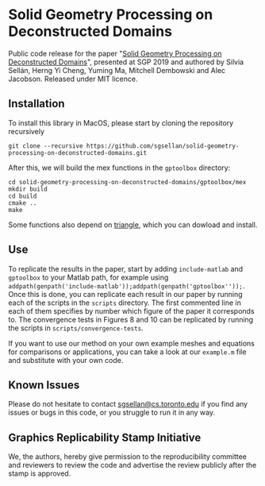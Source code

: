 # Solid Geometry Processing on Deconstructed Domains
Public code release for the paper "[Solid Geometry Processing on Deconstructed Domains](http://dgp.toronto.edu/~sgsellan/pdf/overlapping.pdf)", presented at SGP 2019 and authored by Silvia Sellán, Herng Yi Cheng, Yuming Ma, Mitchell Dembowski and Alec Jacobson. Released under MIT licence.

## Installation
To install this library in MacOS, please start by cloning the repository recursively
```
git clone --recursive https://github.com/sgsellan/solid-geometry-processing-on-deconstructed-domains.git
```
After this, we will build the mex functions in the `gptoolbox` directory:
```
cd solid-geometry-processing-on-deconstructed-domains/gptoolbox/mex
mkdir build
cd build
cmake ..
make
```
Some functions also depend on [triangle](https://www.cs.cmu.edu/~quake/triangle.html), which you can dowload and install.

## Use
To replicate the results in the paper, start by adding `include-matlab` and `gptoolbox` to your Matlab path, for example using `addpath(genpath('include-matlab'));addpath(genpath('gptoolbox''));`. Once this is done, you can replicate each result in our paper by running each of the scripts in the `scripts` directory. The first commented line in each of them specifies by number which figure of the paper it corresponds to. The convergence tests in Figures 8 and 10 can be replicated by running the scripts in `scripts/convergence-tests`.

If you want to use our method on your own example meshes and equations for comparisons or applications, you can take a look at our  `example.m` file and substitute with your own code.


## Known Issues
Please do not hesitate to contact
[sgsellan@cs.toronto.edu](mailto:sgsellan@cs.toronto.edu) if you find any issues
or bugs in this code, or you struggle to run it in any way.

## Graphics Replicability Stamp Initiative
We, the authors, hereby give permission to the reproducibility committee and reviewers to review the code and advertise the review publicly after the stamp is approved.
